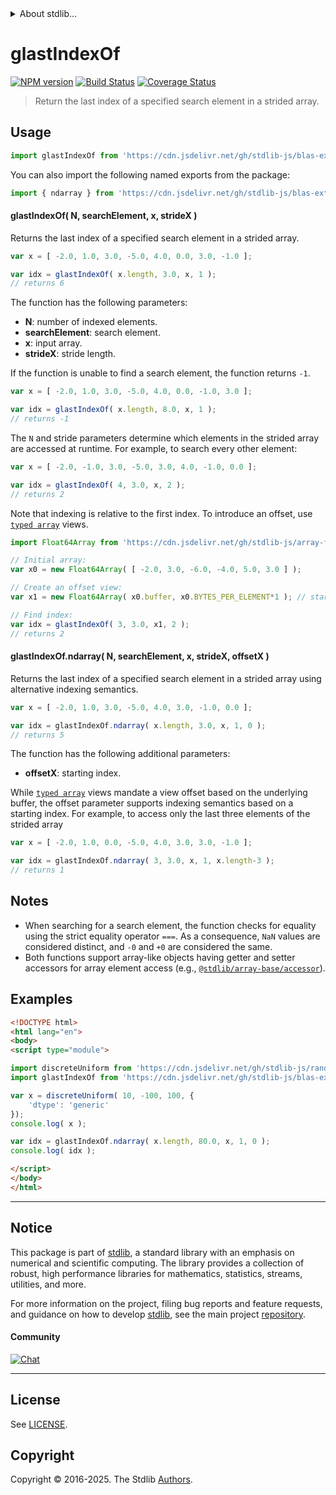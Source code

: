 <!--

@license Apache-2.0

Copyright (c) 2025 The Stdlib Authors.

Licensed under the Apache License, Version 2.0 (the "License");
you may not use this file except in compliance with the License.
You may obtain a copy of the License at

   http://www.apache.org/licenses/LICENSE-2.0

Unless required by applicable law or agreed to in writing, software
distributed under the License is distributed on an "AS IS" BASIS,
WITHOUT WARRANTIES OR CONDITIONS OF ANY KIND, either express or implied.
See the License for the specific language governing permissions and
limitations under the License.

-->


<details>
  <summary>
    About stdlib...
  </summary>
  <p>We believe in a future in which the web is a preferred environment for numerical computation. To help realize this future, we've built stdlib. stdlib is a standard library, with an emphasis on numerical and scientific computation, written in JavaScript (and C) for execution in browsers and in Node.js.</p>
  <p>The library is fully decomposable, being architected in such a way that you can swap out and mix and match APIs and functionality to cater to your exact preferences and use cases.</p>
  <p>When you use stdlib, you can be absolutely certain that you are using the most thorough, rigorous, well-written, studied, documented, tested, measured, and high-quality code out there.</p>
  <p>To join us in bringing numerical computing to the web, get started by checking us out on <a href="https://github.com/stdlib-js/stdlib">GitHub</a>, and please consider <a href="https://opencollective.com/stdlib">financially supporting stdlib</a>. We greatly appreciate your continued support!</p>
</details>

# glastIndexOf

[![NPM version][npm-image]][npm-url] [![Build Status][test-image]][test-url] [![Coverage Status][coverage-image]][coverage-url] <!-- [![dependencies][dependencies-image]][dependencies-url] -->

> Return the last index of a specified search element in a strided array.

<!-- Section to include introductory text. Make sure to keep an empty line after the intro `section` element and another before the `/section` close. -->

<section class="intro">

</section>

<!-- /.intro -->

<!-- Package usage documentation. -->



<section class="usage">

## Usage

```javascript
import glastIndexOf from 'https://cdn.jsdelivr.net/gh/stdlib-js/blas-ext-base-glast-index-of@esm/index.mjs';
```

You can also import the following named exports from the package:

```javascript
import { ndarray } from 'https://cdn.jsdelivr.net/gh/stdlib-js/blas-ext-base-glast-index-of@esm/index.mjs';
```

#### glastIndexOf( N, searchElement, x, strideX )

Returns the last index of a specified search element in a strided array.

```javascript
var x = [ -2.0, 1.0, 3.0, -5.0, 4.0, 0.0, 3.0, -1.0 ];

var idx = glastIndexOf( x.length, 3.0, x, 1 );
// returns 6
```

The function has the following parameters:

-   **N**: number of indexed elements.
-   **searchElement**: search element.
-   **x**: input array.
-   **strideX**: stride length.

If the function is unable to find a search element, the function returns `-1`.

```javascript
var x = [ -2.0, 1.0, 3.0, -5.0, 4.0, 0.0, -1.0, 3.0 ];

var idx = glastIndexOf( x.length, 8.0, x, 1 );
// returns -1
```

The `N` and stride parameters determine which elements in the strided array are accessed at runtime. For example, to search every other element:

```javascript
var x = [ -2.0, -1.0, 3.0, -5.0, 3.0, 4.0, -1.0, 0.0 ];

var idx = glastIndexOf( 4, 3.0, x, 2 );
// returns 2
```

Note that indexing is relative to the first index. To introduce an offset, use [`typed array`][mdn-typed-array] views.

```javascript
import Float64Array from 'https://cdn.jsdelivr.net/gh/stdlib-js/array-float64@esm/index.mjs';

// Initial array:
var x0 = new Float64Array( [ -2.0, 3.0, -6.0, -4.0, 5.0, 3.0 ] );

// Create an offset view:
var x1 = new Float64Array( x0.buffer, x0.BYTES_PER_ELEMENT*1 ); // start at 2nd element

// Find index:
var idx = glastIndexOf( 3, 3.0, x1, 2 );
// returns 2
```

#### glastIndexOf.ndarray( N, searchElement, x, strideX, offsetX )

Returns the last index of a specified search element in a strided array using alternative indexing semantics.

```javascript
var x = [ -2.0, 1.0, 3.0, -5.0, 4.0, 3.0, -1.0, 0.0 ];

var idx = glastIndexOf.ndarray( x.length, 3.0, x, 1, 0 );
// returns 5
```

The function has the following additional parameters:

-   **offsetX**: starting index.

While [`typed array`][mdn-typed-array] views mandate a view offset based on the underlying buffer, the offset parameter supports indexing semantics based on a starting index. For example, to access only the last three elements of the strided array

```javascript
var x = [ -2.0, 1.0, 0.0, -5.0, 4.0, 3.0, 3.0, -1.0 ];

var idx = glastIndexOf.ndarray( 3, 3.0, x, 1, x.length-3 );
// returns 1
```

</section>

<!-- /.usage -->

<!-- Package usage notes. Make sure to keep an empty line after the `section` element and another before the `/section` close. -->

<section class="notes">

## Notes

-   When searching for a search element, the function checks for equality using the strict equality operator `===`. As a consequence, `NaN` values are considered distinct, and `-0` and `+0` are considered the same.
-   Both functions support array-like objects having getter and setter accessors for array element access (e.g., [`@stdlib/array-base/accessor`][@stdlib/array/base/accessor]).

</section>

<!-- /.notes -->

<!-- Package usage examples. -->

<section class="examples">

## Examples

<!-- eslint no-undef: "error" -->

```html
<!DOCTYPE html>
<html lang="en">
<body>
<script type="module">

import discreteUniform from 'https://cdn.jsdelivr.net/gh/stdlib-js/random-array-discrete-uniform@esm/index.mjs';
import glastIndexOf from 'https://cdn.jsdelivr.net/gh/stdlib-js/blas-ext-base-glast-index-of@esm/index.mjs';

var x = discreteUniform( 10, -100, 100, {
    'dtype': 'generic'
});
console.log( x );

var idx = glastIndexOf.ndarray( x.length, 80.0, x, 1, 0 );
console.log( idx );

</script>
</body>
</html>
```

</section>

<!-- /.examples -->

<!-- Section to include cited references. If references are included, add a horizontal rule *before* the section. Make sure to keep an empty line after the `section` element and another before the `/section` close. -->

<section class="references">

</section>

<!-- /.references -->

<!-- Section for related `stdlib` packages. Do not manually edit this section, as it is automatically populated. -->

<section class="related">

</section>

<!-- /.related -->

<!-- Section for all links. Make sure to keep an empty line after the `section` element and another before the `/section` close. -->


<section class="main-repo" >

* * *

## Notice

This package is part of [stdlib][stdlib], a standard library with an emphasis on numerical and scientific computing. The library provides a collection of robust, high performance libraries for mathematics, statistics, streams, utilities, and more.

For more information on the project, filing bug reports and feature requests, and guidance on how to develop [stdlib][stdlib], see the main project [repository][stdlib].

#### Community

[![Chat][chat-image]][chat-url]

---

## License

See [LICENSE][stdlib-license].


## Copyright

Copyright &copy; 2016-2025. The Stdlib [Authors][stdlib-authors].

</section>

<!-- /.stdlib -->

<!-- Section for all links. Make sure to keep an empty line after the `section` element and another before the `/section` close. -->

<section class="links">

[npm-image]: http://img.shields.io/npm/v/@stdlib/blas-ext-base-glast-index-of.svg
[npm-url]: https://npmjs.org/package/@stdlib/blas-ext-base-glast-index-of

[test-image]: https://github.com/stdlib-js/blas-ext-base-glast-index-of/actions/workflows/test.yml/badge.svg?branch=main
[test-url]: https://github.com/stdlib-js/blas-ext-base-glast-index-of/actions/workflows/test.yml?query=branch:main

[coverage-image]: https://img.shields.io/codecov/c/github/stdlib-js/blas-ext-base-glast-index-of/main.svg
[coverage-url]: https://codecov.io/github/stdlib-js/blas-ext-base-glast-index-of?branch=main

<!--

[dependencies-image]: https://img.shields.io/david/stdlib-js/blas-ext-base-glast-index-of.svg
[dependencies-url]: https://david-dm.org/stdlib-js/blas-ext-base-glast-index-of/main

-->

[chat-image]: https://img.shields.io/gitter/room/stdlib-js/stdlib.svg
[chat-url]: https://app.gitter.im/#/room/#stdlib-js_stdlib:gitter.im

[stdlib]: https://github.com/stdlib-js/stdlib

[stdlib-authors]: https://github.com/stdlib-js/stdlib/graphs/contributors

[umd]: https://github.com/umdjs/umd
[es-module]: https://developer.mozilla.org/en-US/docs/Web/JavaScript/Guide/Modules

[deno-url]: https://github.com/stdlib-js/blas-ext-base-glast-index-of/tree/deno
[deno-readme]: https://github.com/stdlib-js/blas-ext-base-glast-index-of/blob/deno/README.md
[umd-url]: https://github.com/stdlib-js/blas-ext-base-glast-index-of/tree/umd
[umd-readme]: https://github.com/stdlib-js/blas-ext-base-glast-index-of/blob/umd/README.md
[esm-url]: https://github.com/stdlib-js/blas-ext-base-glast-index-of/tree/esm
[esm-readme]: https://github.com/stdlib-js/blas-ext-base-glast-index-of/blob/esm/README.md
[branches-url]: https://github.com/stdlib-js/blas-ext-base-glast-index-of/blob/main/branches.md

[stdlib-license]: https://raw.githubusercontent.com/stdlib-js/blas-ext-base-glast-index-of/main/LICENSE

[mdn-typed-array]: https://developer.mozilla.org/en-US/docs/Web/JavaScript/Reference/Global_Objects/TypedArray

[@stdlib/array/base/accessor]: https://github.com/stdlib-js/array-base-accessor/tree/esm

</section>

<!-- /.links -->
